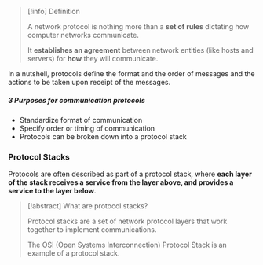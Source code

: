 
>[!info] Definition
>
>A network protocol is nothing more than a **set of rules** dictating how computer networks communicate.
>
>It **establishes an agreement** between network entities (like hosts and servers) for **how** they will communicate.

In a nutshell, protocols define the format and the order of messages and the actions to be taken upon receipt of the messages. 

##### 3 Purposes for communication protocols
-  Standardize format of communication
-  Specify order or timing of communication
-  Protocols can be broken down into a protocol stack

### Protocol Stacks

Protocols are often described as part of a protocol stack, where **each layer of the stack receives a service from the layer above, and provides a service to the layer below**.

>[!abstract] What are protocol stacks?
>
>Protocol stacks are a set of network protocol layers that work together to implement communications.
>
>The OSI (Open Systems Interconnection) Protocol Stack is an example of a protocol stack. 